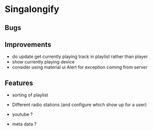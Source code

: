 ﻿# Singalongify

## Bugs

## Improvements

- do update get currently playing track in playlist rather than player
- show currently playing device
- consider using material ui Alert for exception coming from server

## Features

- sorting of playlist
- Different radio stations (and configure which show up for a user)

- youtube ?
- meta data ?
